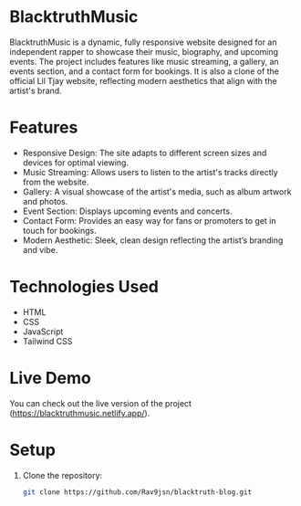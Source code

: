 # BlacktruthMusic

BlacktruthMusic is a dynamic, fully responsive website designed for an independent rapper to showcase their music, biography, and upcoming events. The project includes features like music streaming, a gallery, an events section, and a contact form for bookings. It is also a clone of the official Lil Tjay website, reflecting modern aesthetics that align with the artist's brand.

# Features

- Responsive Design: The site adapts to different screen sizes and devices for optimal viewing.
- Music Streaming: Allows users to listen to the artist's tracks directly from the website.
- Gallery: A visual showcase of the artist's media, such as album artwork and photos.
- Event Section: Displays upcoming events and concerts.
- Contact Form: Provides an easy way for fans or promoters to get in touch for bookings.
- Modern Aesthetic: Sleek, clean design reflecting the artist’s branding and vibe.

# Technologies Used

- HTML
- CSS
- JavaScript
- Tailwind CSS

# Live Demo

You can check out the live version of the project (https://blacktruthmusic.netlify.app/).

# Setup

1. Clone the repository:

   ```bash
   git clone https://github.com/Rav9jsn/blacktruth-blog.git
